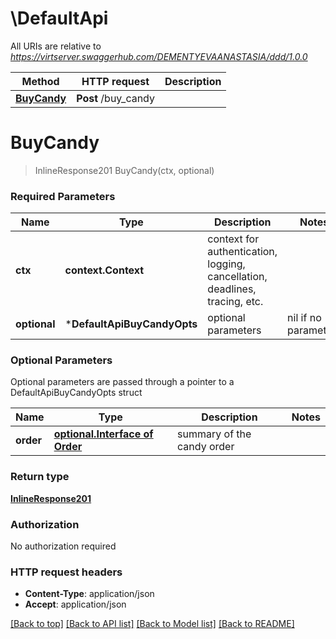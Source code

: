 # \DefaultApi

All URIs are relative to *https://virtserver.swaggerhub.com/DEMENTYEVAANASTASIA/ddd/1.0.0*

Method | HTTP request | Description
------------- | ------------- | -------------
[**BuyCandy**](DefaultApi.md#BuyCandy) | **Post** /buy_candy | 


# **BuyCandy**
> InlineResponse201 BuyCandy(ctx, optional)


### Required Parameters

Name | Type | Description  | Notes
------------- | ------------- | ------------- | -------------
 **ctx** | **context.Context** | context for authentication, logging, cancellation, deadlines, tracing, etc.
 **optional** | ***DefaultApiBuyCandyOpts** | optional parameters | nil if no parameters

### Optional Parameters
Optional parameters are passed through a pointer to a DefaultApiBuyCandyOpts struct

Name | Type | Description  | Notes
------------- | ------------- | ------------- | -------------
 **order** | [**optional.Interface of Order**](Order.md)| summary of the candy order | 

### Return type

[**InlineResponse201**](inline_response_201.md)

### Authorization

No authorization required

### HTTP request headers

 - **Content-Type**: application/json
 - **Accept**: application/json

[[Back to top]](#) [[Back to API list]](../README.md#documentation-for-api-endpoints) [[Back to Model list]](../README.md#documentation-for-models) [[Back to README]](../README.md)

